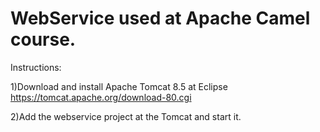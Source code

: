 # WebService used at Apache Camel course. 

Instructions:

1)Download and install Apache Tomcat 8.5 at Eclipse
https://tomcat.apache.org/download-80.cgi

2)Add the webservice project at the Tomcat and start it.

